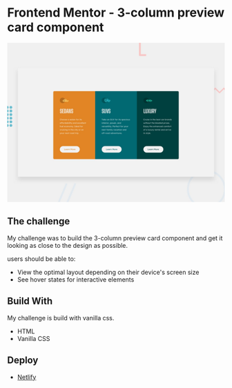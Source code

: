 # Frontend Mentor - 3-column preview card component

![Design preview for the 3-column preview card component coding challenge](./design/desktop-preview.jpg)

## The challenge

My challenge was to build the 3-column preview card component and get it looking as close to the design as possible.

users should be able to:

- View the optimal layout depending on their device's screen size
- See hover states for interactive elements

## Build With

My challenge is build with vanilla css.
- HTML
- Vanilla CSS



## Deploy

- [Netlify](https://pedantic-wescoff-43300f.netlify.app/)
